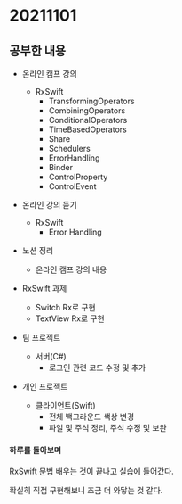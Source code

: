 # 20211101

## 공부한 내용
+ 온라인 캠프 강의
  - RxSwift
    * TransformingOperators
    * CombiningOperators
    * ConditionalOperators
    * TimeBasedOperators
    * Share
    * Schedulers
    * ErrorHandling
    * Binder
    * ControlProperty
    * ControlEvent

+ 온라인 강의 듣기
  - RxSwift
    * Error Handling

+ 노션 정리
  - 온라인 캠프 강의 내용

+ RxSwift 과제
  - Switch Rx로 구현
  - TextView Rx로 구현

+ 팀 프로젝트
  - 서버(C#)
    * 로그인 관련 코드 수정 및 추가

+ 개인 프로젝트
  - 클라이언트(Swift)
    * 전체 백그라운드 색상 변경
    * 파일 및 주석 정리, 주석 수정 및 보완

#### 하루를 돌아보며
RxSwift 문법 배우는 것이 끝나고 실습에 들어갔다.

확실히 직접 구현해보니 조금 더 와닿는 것 같다.
